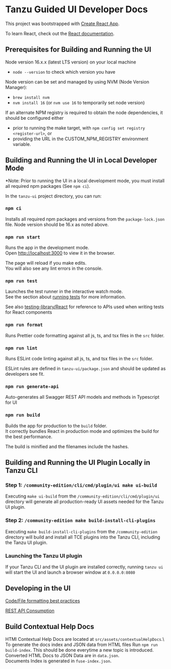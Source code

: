 # Tanzu Guided UI Developer Docs

This project was bootstrapped with [Create React App](https://github.com/facebook/create-react-app).

To learn React, check out the [React documentation](https://reactjs.org/).

## Prerequisites for Building and Running the UI

Node version 16.x.x (latest LTS version) on your local machine

- `node --version` to check which version you have

Node version can be set and managed by using NVM (Node Version Manager):

- `brew install nvm`
- `nvm install 16` (or `nvm use 16` to temporarily set node version)

If an alternate NPM registry is required to obtain the node dependencies, it should be configured either

- prior to running the make target, with `npm config set registry <register-url>`, or
- providing the URL in the CUSTOM_NPM_REGISTRY environment variable.

## Building and Running the UI in Local Developer Mode

*Note: Prior to running the UI in a local development mode, you must install all required npm packages (See `npm ci`).

In the `tanzu-ui` project directory, you can run:

### `npm ci`

Installs all required npm packages and versions from the `package-lock.json` file. Node version should be 16.x as noted above.

### `npm run start`

Runs the app in the development mode.\
Open [http://localhost:3000](http://localhost:3000) to view it in the browser.

The page will reload if you make edits.\
You will also see any lint errors in the console.

### `npm run test`

Launches the test runner in the interactive watch mode.\
See the section about [running tests](https://create-react-app.dev/docs/running-tests/) for more information.

See also [testing-library/React](https://testing-library.com/docs/react-testing-library/intro/) for reference to APIs used when writing tests for React components

### `npm run format`

Runs Prettier code formatting against all js, ts, and tsx files in the `src` folder.

### `npm run lint`

Runs ESLint code linting against all js, ts, and tsx files in the `src` folder.

ESLint rules are defined in `tanzu-ui/package.json` and should be updated as developers see fit.

### `npm run generate-api`

Auto-generates all Swagger REST API models and methods in Typescript for UI

### `npm run build`

Builds the app for production to the `build` folder.\
It correctly bundles React in production mode and optimizes the build for the best performance.

The build is minified and the filenames include the hashes.

## Building and Running the UI Plugin Locally in Tanzu CLI

### Step 1: `/community-edition/cli/cmd/plugin/ui make ui-build`

Executing `make ui-build` from the `/community-edition/cli/cmd/plugin/ui` directory will generate all production-ready UI assets needed for the Tanzu UI plugin.

### Step 2: `/community-edition make build-install-cli-plugins`

Executing `make build-install-cli-plugins` from the `/community-edition` directory will build and install all TCE plugins into the Tanzu CLI, including the Tanzu UI plugin.

### Launching the Tanzu UI plugin

If your Tanzu CLI and the UI plugin are installed correctly, running `tanzu ui` will start the UI and launch a browser window at `0.0.0.0:8080`

## Developing in the UI

[Code/File formatting best practices](./FORMATTING.md)

[REST API Consumption](./RESTAPIS.md)

## Build Contextual Help Docs

HTMl Contextual Help Docs are located at `src/assets/contextualHelpDocs`.\ 
To generate the docs index and JSON data from HTML files Run `npm run build-index`. This should be done everytime a new topic is introduced.\
Converted HTML Docs to JSON Data are in `data.json`.\
Documents Index is generated in `fuse-index.json`.
